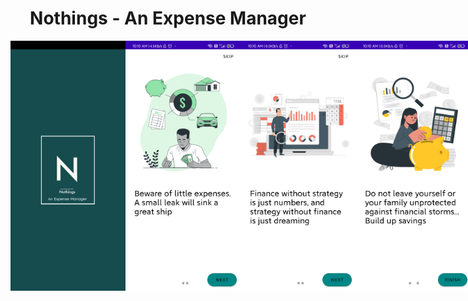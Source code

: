 <center><h1>Nothings - An Expense Manager</h1></center>
<div style="display: flex; flex-direction: row;">
    <img src="https://github.com/rt-karthi/Nothings-AnExpenseManager/blob/main/Screenshot/Screenshot_2023-04-21-10-10-40-705_com.example.nothings.jpg" alt="Screenshot 1" width="250" height="400">
    <img src="https://github.com/rt-karthi/Nothings-AnExpenseManager/blob/main/Screenshot/Screenshot_2023-04-21-10-10-44-167_com.example.nothings.jpg" alt="Screenshot 2" width="250" height="400">
    <img src="https://github.com/rt-karthi/Nothings-AnExpenseManager/blob/main/Screenshot/Screenshot_2023-04-21-10-10-46-833_com.example.nothings.jpg" alt="Screenshot 1" width="250" height="400">
    <img src="https://github.com/rt-karthi/Nothings-AnExpenseManager/blob/main/Screenshot/Screenshot_2023-04-21-10-10-49-171_com.example.nothings.jpg" alt="Screenshot 2" width="250" height="400">
    <img src="https://github.com/rt-karthi/Nothings-AnExpenseManager/blob/main/Screenshot/Screenshot_2023-04-21-10-10-53-657_com.example.nothings.jpg" alt="Screenshot 1" width="250" height="400">
    <img src="https://github.com/rt-karthi/Nothings-AnExpenseManager/blob/main/Screenshot/Screenshot_2023-04-21-10-10-58-006_com.example.nothings.jpg" alt="Screenshot 2" width="250" height="400">
    <img src="https://github.com/rt-karthi/Nothings-AnExpenseManager/blob/main/Screenshot/Screenshot_2023-04-21-10-11-01-205_com.example.nothings.jpg" alt="Screenshot 1" width="250" height="400">
    <img src="https://github.com/rt-karthi/Nothings-AnExpenseManager/blob/main/Screenshot/Screenshot_2023-04-21-10-30-31-116_com.example.nothings.jpg" alt="Screenshot 2" width="250" height="400">
    <img src="https://github.com/rt-karthi/Nothings-AnExpenseManager/blob/main/Screenshot/Screenshot_2023-04-21-10-30-34-641_com.example.nothings.jpg" alt="Screenshot 1" width="250" height="400">
    <img src="https://github.com/rt-karthi/Nothings-AnExpenseManager/blob/main/Screenshot/Screenshot_2023-04-21-10-33-18-911_com.example.nothings.jpg" alt="Screenshot 2" width="250" height="400">
</div>
